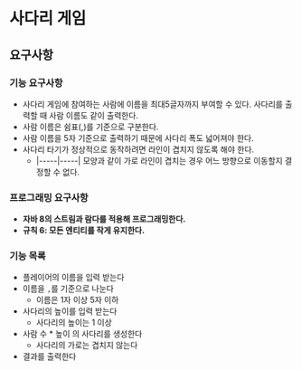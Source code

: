 # 사다리 게임
## 요구사항
### 기능 요구사항
- 사다리 게임에 참여하는 사람에 이름을 최대5글자까지 부여할 수 있다. 사다리를 출력할 때 사람 이름도 같이 출력한다.
- 사람 이름은 쉼표(,)를 기준으로 구분한다.
- 사람 이름을 5자 기준으로 출력하기 때문에 사다리 폭도 넓어져야 한다.
- 사다리 타기가 정상적으로 동작하려면 라인이 겹치지 않도록 해야 한다.
    - |-----|-----| 모양과 같이 가로 라인이 겹치는 경우 어느 방향으로 이동할지 결정할 수 없다.

### 프로그래밍 요구사항
- **자바 8의 스트림과 람다를 적용해 프로그래밍한다.**
- **규칙 6: 모든 엔티티를 작게 유지한다.**

### 기능 목록
- 플레이어의 이름을 입력 받는다
- 이름을 `,`를 기준으로 나눈다
    - 이름은 1자 이상 5자 이하
- 사다리의 높이를 입력 받는다
    - 사다리의 높이는 1 이상
- 사람 수  * 높이 의 사다리를 생성한다
    - 사다리의 가로는 겹치지 않는다  
- 결과를 출력한다 